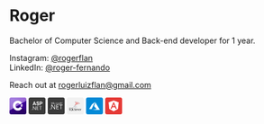 # Roger

Bachelor of Computer Science and Back-end developer for 1 year.

Instagram: [@rogerflan](https://www.instagram.com/rogerflan/)  
LinkedIn: [@roger-fernando](https://linkedin.com/in/roger-fernando)

Reach out at [rogerluizflan@gmail.com](mailto:rogerluizflan@gmail.com)

<img src="./assets/c-sharp.svg" width="30px" /> <img src="./assets/asp-net.svg" width="30px" /> <img src="./assets/dot-net.svg" width="30px" /> <img src="./assets/sql-server.svg" width="30px" /> <img src="./assets/azure.svg" width="30px" /> <img src="./assets/angularjs.svg" width="30px" />
